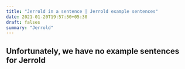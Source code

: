 ```yaml
---
title: "Jerrold in a sentence | Jerrold example sentences"
date: 2021-01-20T19:57:50+05:30
draft: falses
summary: "Jerrold"
---
```

## Unfortunately, we have no example sentences for Jerrold                 
